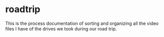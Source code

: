 # roadtrip
This is the process documentation of sorting and organizing all the video files I have of the drives we took during our road trip. 
